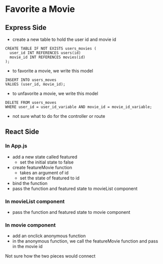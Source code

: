 # Favorite a Movie

## Express Side
* create a new table to hold the user id and movie id
```
CREATE TABLE IF NOT EXISTS users_movies (
  user_id INT REFERENCES users(id)
  movie_id INT REFERENCES movies(id)
);
```

* to favorite a movie, we write this model
```
INSERT INTO users_moves
VALUES (user_id, movie_id);
```

* to unfavorite a movie, we write this model
```
DELETE FROM users_moves
WHERE user_id = user_id_variable AND movie_id = movie_id_variable;
```

* not sure what to do for the controller or route

## React Side
### In App.js
* add a new state called featured
    * set the initial state to false
* create featureMovie function
    * takes an argument of id
    * set the state of featured to id
* bind the function
* pass the function and featured state to movieList component

### In movieList component
* pass the function and featured state to movie component

### In movie component
* add an onclick anonymous function
* in the anonymous function, we call the featureMovie function and pass in the movie id

Not sure how the two pieces would connect